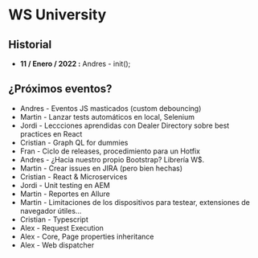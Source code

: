 # WS University

## Historial

+ **11 / Enero / 2022 :** Andres - init();

## ¿Próximos eventos?

+ Andres - Eventos JS masticados (custom debouncing)
+ Martin - Lanzar tests automáticos en local, Selenium
+ Jordi - Leccciones aprendidas con Dealer Directory sobre best practices en React
+ Cristian - Graph QL for dummies
+ Fran - Ciclo de releases, procedimiento para un Hotfix
+ Andres - ¿Hacia nuestro propio Bootstrap? Librería W$.
+ Martin - Crear issues en JIRA (pero bien hechas)
+ Cristian - React & Microservices
+ Jordi - Unit testing en AEM
+ Martin - Reportes en Allure
+ Martin - Limitaciones de los dispositivos para testear, extensiones de navegador útiles...
+ Cristian - Typescript
+ Alex - Request Execution
+ Alex - Core, Page properties inheritance
+ Alex - Web dispatcher